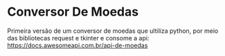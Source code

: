 # Conversor De Moedas
Primeira versão de um conversor de moedas que ultiliza python,
por meio das bibliotecas request e tkinter
e consome a api: https://docs.awesomeapi.com.br/api-de-moedas
